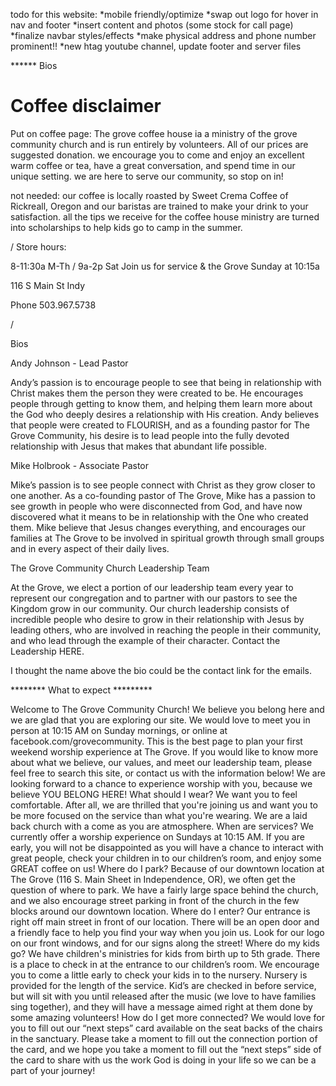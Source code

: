 todo for this website:
*mobile friendly/optimize
*swap out logo for hover in nav and footer
*insert content and photos (some stock for call page)
*finalize navbar styles/effects
*make physical address and phone number prominent!!
*new htag youtube channel, update footer and server files










****** Bios
# Coffee disclaimer
Put on coffee page:
The grove coffee house ia a ministry of the grove community church and is run entirely by volunteers.
All of our prices are suggested donation. 
we encourage you to come and enjoy an excellent warm coffee or tea, have a great conversation, and spend time in our unique setting. we are here to serve our community, so stop on in!

not needed:
our coffee is locally roasted by Sweet Crema Coffee of Rickreall, Oregon and our baristas are trained to make your drink to your satisfaction. all the tips we receive for the coffee house ministry are turned into scholarships to help kids go to camp in the summer. 

/
Store hours:

8-11:30a M-Th / 9a-2p Sat
Join us for service & the Grove Sunday at 10:15a

116 S Main St Indy

Phone 503.967.5738

/

Bios

Andy Johnson - Lead Pastor

Andy’s passion is to encourage people to see that being in relationship with Christ makes them the person they were created to be.  He encourages people through getting to know them, and helping them learn more about the God who deeply desires a relationship with His creation.  Andy believes that people were created to FLOURISH, and as a founding pastor for The Grove Community, his desire is to lead people into the fully devoted relationship with Jesus that makes that abundant life possible.

Mike Holbrook - Associate Pastor

Mike’s passion is to see people connect with Christ as they grow closer to one another.  As a co-founding pastor of The Grove, Mike has a passion to see growth in people who were disconnected from God, and have now discovered what it means to be in relationship with the One who created them.  Mike believe that Jesus changes everything, and encourages our families at The Grove to be involved in spiritual growth through small groups and in every aspect of their daily lives.

The Grove Community Church Leadership Team

At the Grove, we elect a portion of our leadership team every year to represent our congregation and to partner with our pastors to see the Kingdom grow in our community.  Our church leadership consists of incredible people who desire to grow in their relationship with Jesus by leading others, who are involved in reaching the people in their community, and who lead through the example of their character.  Contact the Leadership HERE.  

I thought the name above the bio could be the contact link for the emails.

******** What to expect *********

Welcome to The Grove Community Church! We believe you
belong here and we are glad that you are exploring our site.
We would love to meet you in person at 10:15 AM on Sunday
mornings, or online at facebook.com/grovecommunity. This is
the best page to plan your first weekend worship experience at
The Grove. If you would like to know more about what we
believe, our values, and meet our leadership team, please feel
free to search this site, or contact us with the information below!
We are looking forward to a chance to experience worship with
you, because we believe YOU BELONG HERE!
What should I wear?
We want you to feel comfortable. After all, we are thrilled that
you're joining us and want you to be more focused on the
service than what you're wearing. We are a laid back church
with a come as you are atmosphere.
When are services?
We currently offer a worship experience on Sundays at 10:15
AM. If you are early, you will not be disappointed as you will
have a chance to interact with great people, check your children
in to our children’s room, and enjoy some GREAT coffee on us!
Where do I park?
Because of our downtown location at The Grove (116 S. Main
Sheet in Independence, OR), we often get the question of
where to park. We have a fairly large space behind the church,
and we also encourage street parking in front of the church in
the few blocks around our downtown location.
Where do I enter?
Our entrance is right off main street in front of our location.
There will be an open door and a friendly face to help you find
your way when you join us. Look for our logo on our front
windows, and for our signs along the street!
Where do my kids go?
We have children's ministries for kids from birth up to 5th
grade. There is a place to check in at the entrance to our
children’s room. We encourage you to come a little early to
check your kids in to the nursery. Nursery is provided for the
length of the service. Kid’s are checked in before service, but
will sit with you until released after the music (we love to have
families sing together), and they will have a message aimed
right at them done by some amazing volunteers!
How do I get more connected?
We would love for you to fill out our “next steps” card available
on the seat backs of the chairs in the sanctuary. Please take a
moment to fill out the connection portion of the card, and we
hope you take a moment to fill out the “next steps” side of the
card to share with us the work God is doing in your life so we
can be a part of your journey!
